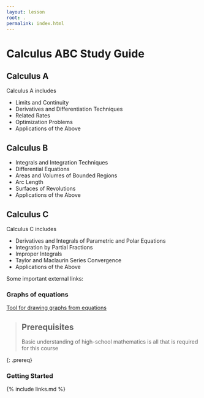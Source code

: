 ```yaml
---
layout: lesson
root: .
permalink: index.html
---
```


# Calculus ABC Study Guide

## Calculus A
Calculus A includes
- Limits and Continuity
- Derivatives and Differentiation Techniques
- Related Rates
- Optimization Problems
- Applications of the Above

## Calculus B
- Integrals and Integration Techniques
- Differential Equations
- Areas and Volumes of Bounded Regions
- Arc Length
- Surfaces of Revolutions
- Applications of the Above
## Calculus C
Calculus C includes
- Derivatives and Integrals of Parametric and Polar Equations
- Integration by Partial Fractions
- Improper Integrals
- Taylor and Maclaurin Series Convergence
- Applications of the Above



Some important external links:

### Graphs of equations
<a href="https://www.desmos.com/calculator" targe="_blank" > Tool for drawing graphs from equations </a>




> ## Prerequisites
>
> Basic understanding of high-school mathematics is all that is required for this course
>
> 
{: .prereq}

### Getting Started

{% include links.md %}
